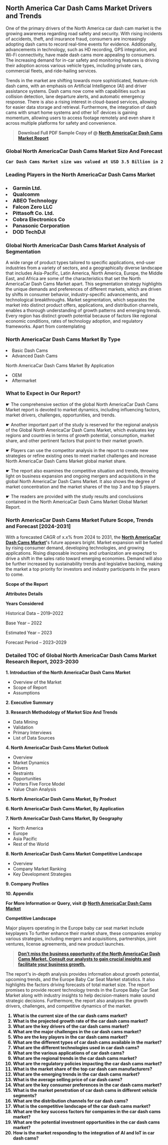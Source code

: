 <p> <h2>North America Car Dash Cams Market Drivers and Trends</h2><p>One of the primary drivers of the North America car dash cam market is the growing awareness regarding road safety and security. With rising incidents of accidents, theft, and insurance fraud, consumers are increasingly adopting dash cams to record real-time events for evidence. Additionally, advancements in technology, such as HD recording, GPS integration, and Wi-Fi connectivity, have made dash cams more appealing to consumers. The increasing demand for in-car safety and monitoring features is driving their adoption across various vehicle types, including private cars, commercial fleets, and ride-hailing services.</p><p>Trends in the market are shifting towards more sophisticated, feature-rich dash cams, with an emphasis on Artificial Intelligence (AI) and driver assistance systems. Dash cams now come with capabilities such as collision detection, lane departure alerts, and automatic emergency response. There is also a rising interest in cloud-based services, allowing for easier data storage and retrieval. Furthermore, the integration of dash cams with smart home systems and other IoT devices is gaining momentum, allowing users to access footage remotely and even share it across multiple platforms for safety and convenience.</p></p><blockquote id="" class=""><strong>Download Full PDF Sample Copy of @&nbsp;<a href="https://www.verifiedmarketreports.com/download-sample/?rid=744040&utm_source=GitHub-Jan&utm_medium=286" target="_blank">North AmericaCar Dash Cams Market Report</a>&nbsp;&nbsp;</strong></blockquote><h3 id="" class=""><strong>Global&nbsp;North AmericaCar Dash Cams Market Size And Forecast</strong></h3><pre class="reader-text-block__code-block"><strong>Car Dash Cams Market size was valued at USD 3.5 Billion in 2022 and is projected to reach USD 9.0 Billion by 2030, growing at a CAGR of 15.6% from 2024 to 2030.</strong></pre><h3 id="" class="">Leading Players in the&nbsp;North AmericaCar Dash Cams Market</h3><h3 class=""></Li><Li>Garmin Ltd.</Li><Li> Qualcomm</Li><Li> ABEO Technology</Li><Li> Falcon Zero LLC</Li><Li> Pittasoft Co. Ltd.</Li><Li> Cobra Electronics Co</Li><Li> Panasonic Corporation</Li><Li> DOD TechDJI</h3><h3 id="" class="">Global&nbsp;North AmericaCar Dash Cams Market Analysis of Segmentation</h3><p id="" class="">A wide range of product types tailored to specific applications, end-user industries from a variety of sectors, and a geographically diverse landscape that includes Asia-Pacific, Latin America, North America, Europe, the Middle East, and Africa are some of the characteristics that set the North AmericaCar Dash Cams Market apart. This segmentation strategy highlights the unique demands and preferences of different markets, which are driven by shifts in consumer behavior, industry-specific advancements, and technological breakthroughs. Market segmentation, which separates the market into distinct product offers, applications, and distribution channels, enables a thorough understanding of growth patterns and emerging trends. Every region has distinct growth potential because of factors like regional economic conditions, rates of technology adoption, and regulatory frameworks. Apart from contemplating</p><h3 id="" class="">North AmericaCar Dash Cams Market&nbsp;By Type</h3><p></Li><Li>Basic Dash Cams</Li><Li> Advanced Dash Cams</p><div class="" data-test-id=""><p>North AmericaCar Dash Cams Market&nbsp;By Application</p></div><p class=""></Li><Li>OEM</Li><Li> Aftermarket</p><div class="" data-test-id=""><h3><span class="">What to Expect in Our Report?</span></h3></div><div class="" data-test-id=""><p><span class="">☛ The comprehensive section of the global North AmericaCar Dash Cams Market report is devoted to market dynamics, including influencing factors, market drivers, challenges, opportunities, and trends.</span></p></div><div class="" data-test-id=""><p><span class="">☛ Another important part of the study is reserved for the regional analysis of the Global North AmericaCar Dash Cams Market, which evaluates key regions and countries in terms of growth potential, consumption, market share, and other pertinent factors that point to their market growth.</span></p></div><div class="" data-test-id=""><p><span class="">☛ Players can use the competitor analysis in the report to create new strategies or refine existing ones to meet market challenges and increase North AmericaCar Dash Cams Market global market share.</span></p></div><div class="" data-test-id=""><p><span class="">☛ The report also examines the competitive situation and trends, throwing light on business expansion and ongoing mergers and acquisitions in the global North AmericaCar Dash Cams Market. It also shows the degree of market concentration and the market shares of the top 3 and top 5 players.</span></p></div><div class="" data-test-id=""><p><span class="">☛ The readers are provided with the study results and conclusions contained in the North AmericaCar Dash Cams Market Global Market Report.</span></p></div><div class="" data-test-id=""><h3><span class="">North AmericaCar Dash Cams Market Future Scope, Trends and Forecast [2024-2031]</span></h3></div><div class="" data-test-id=""><p><span class="">With a forecasted CAGR of x.x% from 2024 to 2031, the <strong><a href="https://www.verifiedmarketreports.com/download-sample/?rid=744040&utm_source=GitHub-Jan&utm_medium=286" target="_blank">North AmericaCar Dash Cams Market</a>'</strong>s future appears bright. Market expansion will be fueled by rising consumer demand, developing technologies, and growing applications. Rising disposable incomes and urbanization are expected to drive a shift in the sales ratio toward emerging economies. Demand will also be further increased by sustainability trends and legislative backing, making the market a top priority for investors and industry participants in the years to come.</span></p><p id="ember66" class="ember-view reader-text-block__paragraph"><strong>Scope of the Report</strong></p><p id="ember67" class="ember-view reader-text-block__paragraph"><strong>Attributes Details</strong></p><p id="ember68" class="ember-view reader-text-block__paragraph"><strong>Years Considered</strong></p><p id="ember69" class="ember-view reader-text-block__paragraph">Historical Data &ndash; 2019&ndash;2022</p><p id="ember70" class="ember-view reader-text-block__paragraph">Base Year &ndash; 2022</p><p id="ember71" class="ember-view reader-text-block__paragraph">Estimated Year &ndash; 2023</p><p id="ember72" class="ember-view reader-text-block__paragraph">Forecast Period &ndash; 2023&ndash;2029</p></div><h3 id="" class="">Detailed TOC of Global North AmericaCar Dash Cams Market Research Report, 2023-2030</h3><p id="" class=""><strong>1. Introduction of the North AmericaCar Dash Cams Market</strong></p><ul><li>Overview of the Market</li><li>Scope of Report</li><li>Assumptions</li></ul><p id="" class=""><strong>2. Executive Summary</strong></p><p id="" class=""><strong>3. Research Methodology of Market Size And Trends</strong></p><ul><li>Data Mining</li><li>Validation</li><li>Primary Interviews</li><li>List of Data Sources</li></ul><p id="" class=""><strong>4. North AmericaCar Dash Cams Market Outlook</strong></p><ul><li>Overview</li><li>Market Dynamics</li><li>Drivers</li><li>Restraints</li><li>Opportunities</li><li>Porters Five Force Model</li><li>Value Chain Analysis</li></ul><p id="" class=""><strong>5. North AmericaCar Dash Cams Market, By Product</strong></p><p id="" class=""><strong>6. North AmericaCar Dash Cams Market, By Application</strong></p><p id="" class=""><strong>7. North AmericaCar Dash Cams Market, By Geography</strong></p><ul><li>North America</li><li>Europe</li><li>Asia Pacific</li><li>Rest of the World</li></ul><p id="" class=""><strong>8. North AmericaCar Dash Cams Market Competitive Landscape</strong></p><ul><li>Overview</li><li>Company Market Ranking</li><li>Key Development Strategies</li></ul><p id="" class=""><strong>9. Company Profiles</strong></p><p id="" class=""><strong>10. Appendix</strong></p><p><strong>For More Information or Query, visit&nbsp;@ <a href="https://www.verifiedmarketreports.com/product/car-dash-cams-market/" target="_blank">North AmericaCar Dash Cams Market</a></strong></p><p id="ember61" class="ember-view reader-text-block__paragraph"><strong>Competitive Landscape</strong></p><p id="ember62" class="ember-view reader-text-block__paragraph">Major players operating in the Europe baby car seat market include keyplayers To further enhance their market share, these companies employ various strategies, including mergers and acquisitions, partnerships, joint ventures, license agreements, and new product launches.</p><blockquote id="ember63" class="ember-view reader-text-block__blockquote"><strong><a href="https://www.verifiedmarketreports.com/download-sample/?rid=744040&utm_source=GitHub-Jan&utm_medium=286" target="_blank">Don&rsquo;t miss the business opportunity of the North AmericaCar Dash Cams Market. Consult our analysts to gain crucial insights and facilitate your business growth.</a></strong></blockquote><p id="ember64" class="ember-view reader-text-block__paragraph">The report's in-depth analysis provides information about growth potential, upcoming trends, and the Europe Baby Car Seat Market statistics. It also highlights the factors driving forecasts of total market size. The report promises to provide recent technology trends in the Europe Baby Car Seat Market along with industry insights to help decision-makers make sound strategic decisions. Furthermore, the report also analyses the growth drivers, challenges, and competitive dynamics of the market.</p><p class="ember-view reader-text-block__paragraph"><strong><ol> <li>What is the current size of the car dash cams market?</li> <li>What is the projected growth rate of the car dash cams market?</li> <li>What are the key drivers of the car dash cams market?</li> <li>What are the major challenges in the car dash cams market?</li> <li>Who are the key players in the car dash cams market?</li> <li>What are the different types of car dash cams available in the market?</li> <li>What are the different technologies used in car dash cams?</li> <li>What are the various applications of car dash cams?</li> <li>What are the regional trends in the car dash cams market?</li> <li>What are the regulatory policies impacting the car dash cams market?</li> <li>What is the market share of the top car dash cam manufacturers?</li> <li>What are the emerging trends in the car dash cams market?</li> <li>What is the average selling price of car dash cams?</li> <li>What are the key consumer preferences in the car dash cams market?</li> <li>What is the market penetration of car dash cams in different vehicle segments?</li> <li>What are the distribution channels for car dash cams?</li> <li>What is the competitive landscape of the car dash cams market?</li> <li>What are the key success factors for companies in the car dash cams market?</li> <li>What are the potential investment opportunities in the car dash cams market?</li> <li>How is the market responding to the integration of AI and IoT in car dash cams?</li></ol></strong></p>
